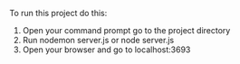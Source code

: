 To run this project do this:
1. Open your command prompt go to the project directory
2. Run nodemon server.js or node server.js
3. Open your browser and go to localhost:3693